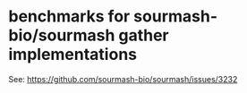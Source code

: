 # benchmarks for sourmash-bio/sourmash gather implementations

See: https://github.com/sourmash-bio/sourmash/issues/3232
